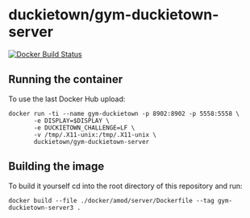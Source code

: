 # duckietown/gym-duckietown-server

[![Docker Build Status](https://img.shields.io/docker/build/duckietown/gym-duckietown.svg)](https://hub.docker.com/r/duckietown/gym-duckietown-server)

## Running the container

To use the last Docker Hub upload:

```
docker run -ti --name gym-duckietown -p 8902:8902 -p 5558:5558 \
       -e DISPLAY=$DISPLAY \
       -e DUCKIETOWN_CHALLENGE=LF \
       -v /tmp/.X11-unix:/tmp/.X11-unix \
       duckietown/gym-duckietown-server
```

## Building the image

To build it yourself cd into the root directory of this repository and run:

`docker build --file ./docker/amod/server/Dockerfile --tag gym-duckietown-server3 .`
